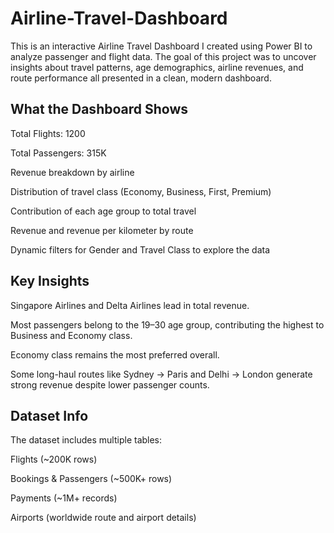 # Airline-Travel-Dashboard
This is an interactive Airline Travel Dashboard I created using Power BI to analyze passenger and flight data. The goal of this project was to uncover insights about travel patterns, age demographics, airline revenues, and route performance all presented in a clean, modern dashboard.


## What the Dashboard Shows

Total Flights: 1200

Total Passengers: 315K

Revenue breakdown by airline

Distribution of travel class (Economy, Business, First, Premium)

Contribution of each age group to total travel

Revenue and revenue per kilometer by route

Dynamic filters for Gender and Travel Class to explore the data


## Key Insights

Singapore Airlines and Delta Airlines lead in total revenue.

Most passengers belong to the 19–30 age group, contributing the highest to Business and Economy class.

Economy class remains the most preferred overall.

Some long-haul routes like Sydney → Paris and Delhi → London generate strong revenue despite lower passenger counts.


## Dataset Info 

The dataset includes multiple tables:

Flights (~200K rows)

Bookings & Passengers (~500K+ rows)

Payments (~1M+ records)

Airports (worldwide route and airport details)
